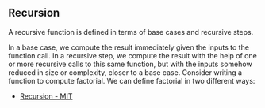 ## Recursion

A recursive function is defined in terms of base cases and recursive steps.

In a base case, we compute the result immediately given the inputs to the function call.
In a recursive step, we compute the result with the help of one or more recursive calls to this same function, but with the inputs somehow reduced in size or complexity, closer to a base case.
Consider writing a function to compute factorial. We can define factorial in two different ways:

- [Recursion - MIT](https://web.mit.edu/6.005/www/fa15/classes/10-recursion/)
